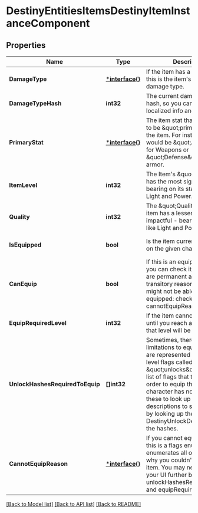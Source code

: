 # DestinyEntitiesItemsDestinyItemInstanceComponent

## Properties
Name | Type | Description | Notes
------------ | ------------- | ------------- | -------------
**DamageType** | [***interface{}**](interface{}.md) | If the item has a damage type, this is the item&#39;s current damage type. | [optional] [default to null]
**DamageTypeHash** | **int32** | The current damage type&#39;s hash, so you can look up localized info and icons for it. | [optional] [default to null]
**PrimaryStat** | [***interface{}**](interface{}.md) | The item stat that we consider to be \&quot;primary\&quot; for the item. For instance, this would be \&quot;Attack\&quot; for Weapons or \&quot;Defense\&quot; for armor. | [optional] [default to null]
**ItemLevel** | **int32** | The Item&#39;s \&quot;Level\&quot; has the most significant bearing on its stats, such as Light and Power. | [optional] [default to null]
**Quality** | **int32** | The \&quot;Quality\&quot; of the item has a lesser - but still impactful - bearing on stats like Light and Power. | [optional] [default to null]
**IsEquipped** | **bool** | Is the item currently equipped on the given character? | [optional] [default to null]
**CanEquip** | **bool** | If this is an equippable item, you can check it here. There are permanent as well as transitory reasons why an item might not be able to be equipped: check cannotEquipReason for details. | [optional] [default to null]
**EquipRequiredLevel** | **int32** | If the item cannot be equipped until you reach a certain level, that level will be reflected here. | [optional] [default to null]
**UnlockHashesRequiredToEquip** | **[]int32** | Sometimes, there are limitations to equipping that are represented by character-level flags called \&quot;unlocks\&quot;.  This is a list of flags that they need in order to equip the item that the character has not met. Use these to look up the descriptions to show in your UI by looking up the relevant DestinyUnlockDefinitions for the hashes. | [optional] [default to null]
**CannotEquipReason** | [***interface{}**](interface{}.md) | If you cannot equip the item, this is a flags enum that enumerates all of the reasons why you couldn&#39;t equip the item. You may need to refine your UI further by using unlockHashesRequiredToEquip and equipRequiredLevel. | [optional] [default to null]

[[Back to Model list]](../README.md#documentation-for-models) [[Back to API list]](../README.md#documentation-for-api-endpoints) [[Back to README]](../README.md)


